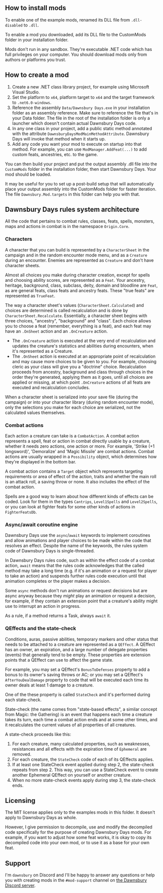 ## How to install mods
To enable one of the example mods, renamed its DLL file from `.dll-disabled` to `.dll`.

To enable a mod you downloaded, add its DLL file to the CustomMods folder in your installation folder. 

Mods don't run in any sandbox. They're executable .NET code which has full privileges on your computer. You should download mods only from authors or platforms you trust.

## How to create a mod
1. Create a new .NET class library project, for example using Microsoft Visual Studio.
2. Set the platform to `x64`, platform target to `x64` and the target framework to `.net6.0-windows`.
3. Reference the assembly `Data/Dawnsbury Days.exe` in your installation folder as an assembly reference. Make sure to reference the file that's in your Data folder. The file in the root of the installation folder is only a launcher which doesn't contain actual Dawnsbury Days code.
4. In any one class in your project, add a public static method annotated with the attribute `DawnsburyDaysModMainMethodAttribute`. Dawnsbury Days will invoke that method when it starts up.
5. Add any code you want your mod to execute on startup into that method. For example, you can use `ModManager.AddFeat(...)` to add custom feats, ancestries, etc. to the game.

You can then build your project and put the output assembly .dll file into the `CustomMods` folder in the installation folder, then start Dawnsbury Days. Your mod should be loaded.

It may be useful for you to set up a post-build setup that will automatically place your output assembly into the CustomMods folder for faster iteration. The file `Dawnsbury.Mod.targets` in this folder can help you with that.

## Dawnsbury Days rules system architecture

All the code that pertains to combat rules, classes, feats, spells, monsters, maps and actions in combat is in the namespace `Origin.Core`. 

### Characters
A character that you can build is represented by a `CharacterSheet` in the campaign and in the random encounter mode menu, and as a `Creature` during an encounter. Enemies are represented as `Creature` and don't have character sheets.

Almost all choices you make during character creation, except for spells and choosing ability scores, are represented as a `Feat`. Your ancestry, heritage, background, class, subclass, deity, domain and bloodline are `Feat`, as are general feats, class feats and ancestry feats. These "true feats" are represented as `TrueFeat`.

The way a character sheet's values (`CharacterSheet.Calculated`) and choices are determined is called recalculation and is done by `CharacterSheet.Recalculate`. Essentially, a character sheet begins with three choices, "ancestry", "background" and "class". Each choice allows you to choose a feat (remember, everything is a feat), and each feat may have an `.OnSheet` action and an `.OnCreature` action. 
* The `.OnCreature` action is executed at the very end of recalculation and updates the creature's statistics and abilities during encounters, when it's represented as a Creature. 
* The `.OnSheet` action is executed at an appropriate point of recalculation and may cause more choices to be given to you. For example, choosing cleric as your class will give you a "doctrine" choice. Recalculation proceeds from ancestry, background and class through choices in the order they're generated, applying them as it goes, until all choices are applied or missing, at which point `.OnCreature` actions of all feats are executed and recalculation concludes.

When a character sheet is serialized into your save file (during the campaign) or into your character library (during random encounter mode), only the selections you make for each choice are serialized, not the calculated values themselves.

### Combat actions

Each action a creature can take is a `CombatAction`. A combat action represents a spell, feat or action in combat directly usable by a creature, whether it needs zero actions, one action or more. For example, 'Strike (+1 longsword)', 'Demoralize' and 'Magic Missile' are combat actions. Combat actions are usually wrapped in a `Possibility` object, which determines how they're displayed in the bottom bar.

A combat action contains a `Target` object which represents targeting requirements or area of effect of the action, traits and whether the main roll is an attack roll, a saving throw or none. It also includes the effect of the combat action.

Spells are a good way to learn about how different kinds of effects can be coded. Look for them in the types `Cantrips`, `Level1Spells` and `Level2Spells`, or you can look at fighter feats for some other kinds of actions  in `FighterFeatsDb`.

### Async/await coroutine engine

Dawnsbury Days use the `async`/`await` keywords to implement coroutines and allow animations and player choices to be made within the code that resolves an effect. Despite the name of the keywords, the rules system code of Dawnsbury Days is single-threaded. 

In Dawnsbury Days rules code, such as within the effect code of a combat action, `await` means that the rules code acknowledges that the called method may take a long time (e.g. if it's an animation or a request for player to take an action) and suspends further rules code execution until that animation completes or the player makes a decision. 

Some `async` methods don't run animations or request decisions but are async anyway because they _might_ play an animation or request a decision, for example, if they contain an extension point that a creature's ability might use to interrupt an action in progress.

As a rule, if a method returns a Task, always `await` it.

### QEffects and the state-check

Conditions, auras, passive abilities, temporary markers and other status that needs to be attached to a creature are represented as a `QEffect`. A QEffect has an owner, an expiration, and a large number of delegate properties (events) that generally tend to be empty. These properties are extension points that a QEffect can use to affect the game state.

For example, you may set a QEffect's `BonusToDefenses` property to add a bonus to its owner's saving throws or AC; or you may set a QEffect's `AfterYouDealDamage` property to code that will be executed each time its owner deals at least 1 damage to a creature.

One of the these property is called `StateCheck` and it's performed during each state-check.

State-check (the name comes from "state-based effects", a similar concept from Magic: the Gathering) is an event that happens each time a creature takes its turn, each time a combat action ends and at some other times, and it recalculates the current values of all properties of all creatures. 

A state-check proceeds like this:
1. For each creature, many calculated properties, such as weaknesses, resistances and all effects with the expiration time of `Ephemeral` are removed.
2. For each creature, the `StateCheck` code of each of its QEffects applies.
3. If at least one StateCheck event applied during step 2, the state-check repeats from step 2. This way, you can use a StateCheck event to create another Ephemeral QEffect on yourself or another creature.
4. When no more state-check events apply during step 3, the state-check ends.

## Licensing

The MIT license applies only to the examples mods in this folder. It doesn't apply to Dawnsbury Days as whole. 

However, I give permission to decompile, use and modify the decompiled code specifically for the purpose of creating Dawnsbury Days mods. For example, if you want to adjust how some feat works, it is okay to copy its decompiled code into your own mod, or to use it as a base for your own feat. 

## Support

I'm `dawnsbury` on Discord and I'll be happy to answer any questions or help you with creating mods in the `#mod-support` channel on [the Dawnsbury Discord server](https://discord.gg/MnPp8z2epk).
